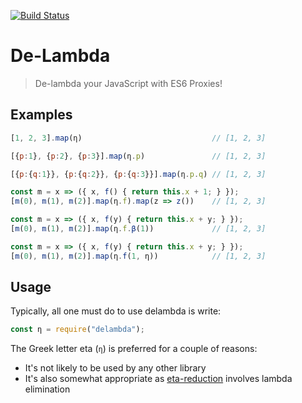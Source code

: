 [![Build Status](https://travis-ci.org/rkoeninger/delambda.svg?branch=master)](https://travis-ci.org/rkoeninger/delambda)

# De-Lambda

> De-lambda your JavaScript with ES6 Proxies!

## Examples

```javascript
[1, 2, 3].map(η)                             // [1, 2, 3]

[{p:1}, {p:2}, {p:3}].map(η.p)               // [1, 2, 3]

[{p:{q:1}}, {p:{q:2}}, {p:{q:3}}].map(η.p.q) // [1, 2, 3]

const m = x => ({ x, f() { return this.x + 1; } });
[m(0), m(1), m(2)].map(η.f).map(z => z())    // [1, 2, 3]

const m = x => ({ x, f(y) { return this.x + y; } });
[m(0), m(1), m(2)].map(η.f.β(1))             // [1, 2, 3]

const m = x => ({ x, f(y) { return this.x + y; } });
[m(0), m(1), m(2)].map(η.f(1, η))            // [1, 2, 3]
```

## Usage

Typically, all one must do to use delambda is write:

```javascript
const η = require("delambda");
```

The Greek letter eta (`η`) is preferred for a couple of reasons:

- It's not likely to be used by any other library
- It's also somewhat appropriate as [eta-reduction][eta-reduction] involves lambda elimination

[eta-reduction]: https://wiki.haskell.org/Eta_conversion
